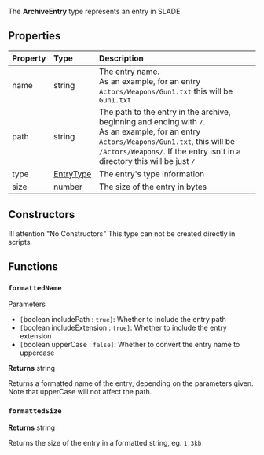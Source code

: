 The **ArchiveEntry** type represents an entry in SLADE.

## Properties

| Property | Type | Description |
|:---------|:-----|:------------|
<prop>name</prop> | <type>string</type> | The entry name.<br/>As an example, for an entry `Actors/Weapons/Gun1.txt` this will be `Gun1.txt`
<prop>path</prop> | <type>string</type> | The path to the entry in the archive, beginning and ending with `/`.<br/>As an example, for an entry `Actors/Weapons/Gun1.txt`, this will be `/Actors/Weapons/`. If the entry isn't in a directory this will be just `/`
<prop>type</prop> | <type>[EntryType](EntryType.md)</type> | The entry's type information
<prop>size</prop> | <type>number</type> | The size of the entry in bytes

## Constructors

!!! attention "No Constructors"
    This type can not be created directly in scripts.

## Functions

### `formattedName`

<params>Parameters</params>

* `[`<type>boolean</type> <arg>includePath</arg> : `true]`: Whether to include the entry path
* `[`<type>boolean</type> <arg>includeExtension</arg> : `true]`: Whether to include the entry extension
* `[`<type>boolean</type> <arg>upperCase</arg> : `false]`: Whether to convert the entry name to uppercase

**Returns** <type>string</type>

Returns a formatted name of the entry, depending on the parameters given. Note that <arg>upperCase</arg> will not affect the path.

### `formattedSize`

**Returns** <type>string</type>

Returns the size of the entry in a formatted string, eg. `1.3kb`

